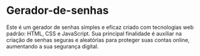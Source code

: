 # Gerador-de-senhas
Este é um gerador de senhas simples e eficaz criado com tecnologias web padrão: HTML, CSS e JavaScript. Sua principal finalidade é auxiliar na criação de senhas seguras e aleatórias para proteger suas contas online, aumentando a sua segurança digital.
